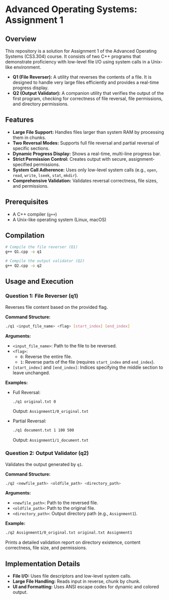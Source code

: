 # Advanced Operating Systems: Assignment 1

## Overview

This repository is a solution for Assignment 1 of the Advanced Operating Systems (CS3.304) course. It consists of two C++ programs that demonstrate proficiency with low-level file I/O using system calls in a Unix-like environment.

- **Q1 (File Reverser):** A utility that reverses the contents of a file. It is designed to handle very large files efficiently and provides a real-time progress display.
- **Q2 (Output Validator):** A companion utility that verifies the output of the first program, checking for correctness of file reversal, file permissions, and directory permissions.

## Features

- **Large File Support:** Handles files larger than system RAM by processing them in chunks.
- **Two Reversal Modes:** Supports full file reversal and partial reversal of specific sections.
- **Dynamic Progress Display:** Shows a real-time, multi-line progress bar.
- **Strict Permission Control:** Creates output with secure, assignment-specified permissions.
- **System Call Adherence:** Uses only low-level system calls (e.g., `open`, `read`, `write`, `lseek`, `stat`, `mkdir`).
- **Comprehensive Validation:** Validates reversal correctness, file sizes, and permissions.

## Prerequisites

- A C++ compiler (`g++`)
- A Unix-like operating system (Linux, macOS)

## Compilation

```bash
# Compile the file reverser (Q1)
g++ Q1.cpp -o q1

# Compile the output validator (Q2)
g++ Q2.cpp -o q2
```

## Usage and Execution

### Question 1: File Reverser (q1)

Reverses file content based on the provided flag.

**Command Structure:**

```bash
./q1 <input_file_name> <flag> [start_index] [end_index]
```

**Arguments:**

- `<input_file_name>`: Path to the file to be reversed.
- `<flag>`:
  - `0`: Reverse the entire file.
  - `1`: Reverse parts of the file (requires `start_index` and `end_index`).
- `[start_index]` and `[end_index]`: Indices specifying the middle section to leave unchanged.

**Examples:**

- Full Reversal:

  ```bash
  ./q1 original.txt 0
  ```

  Output: `Assignment1/0_original.txt`

- Partial Reversal:

  ```bash
  ./q1 document.txt 1 100 500
  ```

  Output: `Assignment1/1_document.txt`

### Question 2: Output Validator (q2)

Validates the output generated by `q1`.

**Command Structure:**

```bash
./q2 <newfile_path> <oldfile_path> <directory_path>
```

**Arguments:**

- `<newfile_path>`: Path to the reversed file.
- `<oldfile_path>`: Path to the original file.
- `<directory_path>`: Output directory path (e.g., `Assignment1`).

**Example:**

```bash
./q2 Assignment1/0_original.txt original.txt Assignment1
```

Prints a detailed validation report on directory existence, content correctness, file size, and permissions.

## Implementation Details

- **File I/O:** Uses file descriptors and low-level system calls.
- **Large File Handling:** Reads input in reverse, chunk by chunk.
- **UI and Formatting:** Uses ANSI escape codes for dynamic and colored output.
